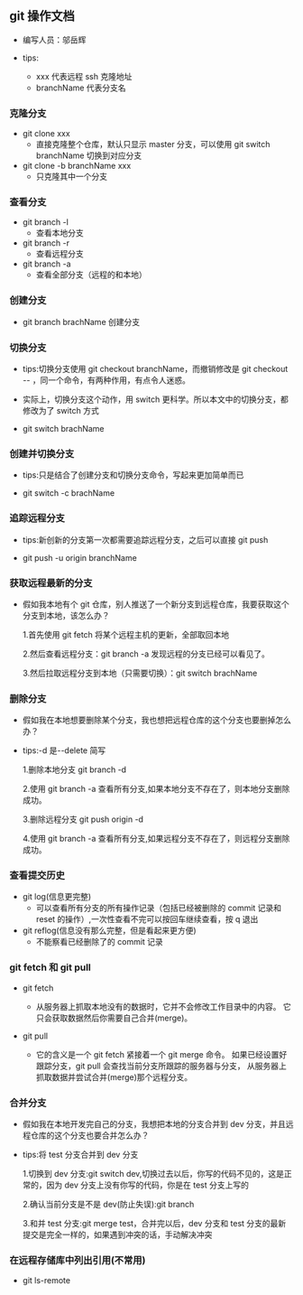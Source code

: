 ## git 操作文档

- 编写人员：邬岳辉

- tips:
  - xxx 代表远程 ssh 克隆地址
  - branchName 代表分支名

### 克隆分支

- git clone xxx
  - 直接克隆整个仓库，默认只显示 master 分支，可以使用 git switch branchName 切换到对应分支
- git clone -b branchName xxx
  - 只克隆其中一个分支

### 查看分支

- git branch -l
  - 查看本地分支
- git branch -r
  - 查看远程分支
- git branch -a
  - 查看全部分支（远程的和本地）

### 创建分支

- git branch brachName 创建分支

### 切换分支

- tips:切换分支使用 git checkout branchName，而撤销修改是 git checkout -- <file>，同一个命令，有两种作用，有点令人迷惑。

- 实际上，切换分支这个动作，用 switch 更科学。所以本文中的切换分支，都修改为了 switch 方式

- git switch brachName

### 创建并切换分支

- tips:只是结合了创建分支和切换分支命令，写起来更加简单而已

- git switch -c brachName

### 追踪远程分支

- tips:新创新的分支第一次都需要追踪远程分支，之后可以直接 git push

- git push -u origin branchName

### 获取远程最新的分支

- 假如我本地有个 git 仓库，别人推送了一个新分支到远程仓库，我要获取这个分支到本地，该怎么办？

  1.首先使用 git fetch 将某个远程主机的更新，全部取回本地

  2.然后查看远程分支：git branch -a 发现远程的分支已经可以看见了。

  3.然后拉取远程分支到本地（只需要切换）：git switch brachName

### 删除分支

- 假如我在本地想要删除某个分支，我也想把远程仓库的这个分支也要删掉怎么办？
- tips:-d 是--delete 简写

  1.删除本地分支 git branch -d <branchName>

  2.使用 git branch -a 查看所有分支,如果本地分支不存在了，则本地分支删除成功。

  3.删除远程分支 git push origin -d <branchName>

  4.使用 git branch -a 查看所有分支,如果远程分支不存在了，则远程分支删除成功。

### 查看提交历史

- git log(信息更完整)
  - 可以查看所有分支的所有操作记录（包括已经被删除的 commit 记录和 reset 的操作）,一次性查看不完可以按回车继续查看，按 q 退出
- git reflog(信息没有那么完整，但是看起来更方便)
  - 不能察看已经删除了的 commit 记录

### git fetch 和 git pull

- git fetch
  - 从服务器上抓取本地没有的数据时，它并不会修改工作目录中的内容。 它只会获取数据然后你需要自己合并(merge)。
- git pull

  - 它的含义是一个 git fetch 紧接着一个 git merge 命令。 如果已经设置好跟踪分支，git pull 会查找当前分支所跟踪的服务器与分支， 从服务器上抓取数据并尝试合并(merge)那个远程分支。

### 合并分支

- 假如我在本地开发完自己的分支，我想把本地的分支合并到 dev 分支，并且远程仓库的这个分支也要合并怎么办？

- tips:将 test 分支合并到 dev 分支

  1.切换到 dev 分支:git switch dev,切换过去以后，你写的代码不见的，这是正常的，因为 dev 分支上没有你写的代码，你是在 test 分支上写的

  2.确认当前分支是不是 dev(防止失误):git branch

  3.和并 test 分支:git merge test，合并完以后，dev 分支和 test 分支的最新提交是完全一样的，如果遇到冲突的话，手动解决冲突

### 在远程存储库中列出引用(不常用)

- git ls-remote
